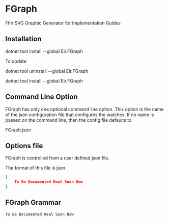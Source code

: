 # FGraph

Fhir SVG Graphic Generator for Implementation Guides

## Installation


dotnet tool install --global Eir.FGraph

To update

dotnet tool uninstall --global Eir.FGraph

dotnet tool install --global Eir.FGraph

## Command Line Option

FGraph has only one optional command line option. This option is the name of the 
json configuration file that configures the watches.
If no name is passed on the command line, then the config file defaults to

FGraph.json

## Options file

FGraph is controlled from a user defined json file. 

The format of this file is json.

```json
{
	To Be Documented Real Soon Now
}
```

## FGraph Grammar

	To Be Documented Real Soon Now
